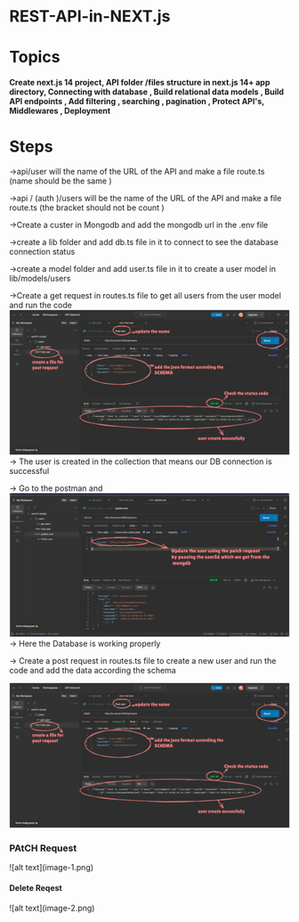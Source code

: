 # REST-API-in-NEXT.js

<h1>Topics</h1>
<h4>Create next.js 14 project,
API folder /files structure in next.js 14+ app directory,
Connecting with database ,
Build relational data models ,
Build API endpoints ,
Add filtering , searching , pagination ,
Protect API's,
Middlewares ,
Deployment </h4>

<h1>Steps </h1>
->api/user will the name of the URL of the API and make a file route.ts
(name should be the same )

->api / (auth )/users will be the name of the URL of the API and make a file route.ts
(the bracket should not be count )

->Create a custer in Mongodb and add the mongodb url in the .env file

->create a lib folder and add db.ts file in it to connect to see the database connection status

->create a model folder and add user.ts file in it to create a user model in lib/models/users

->Create a get request in routes.ts file to get all users from the user model and run the code
![alt text](image.png)
-> The user is created in the collection that means our DB connection is successful

-> Go to the postman and
![alt text](image-1.png)
-> Here the Database is working properly

-> Create a post request in routes.ts file to create a new user and run the code and add the data according the schema

![alt text](image.png)

<h3>PAtCH Request </h3>
![alt text](image-1.png)

<h4>Delete Reqest </h4>
![alt text](image-2.png)
